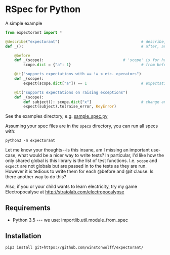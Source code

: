RSpec for Python
================

A simple example

```python
from expectorant import *

@describe("expectorant")                                    # describe, context, before,
def _():                                                    # after, and it, just like RSpec

    @before
    def _(scope):                                   # 'scope' is for holding values
        scope.dict = {"a": 1}                               # from before to it clauses.

    @it("supports expectations with == != < etc. operators")
    def _(scope):
        expect(scope.dict["a"]) == 1                        # expectations are similar to RSpec

    @it("supports expectations on raising exceptions")
    def _(scope):
        def subject(): scope.dict["x"]                      # change and raise_error matchers take functions
        expect(subject).to(raise_error, KeyError)
```
See the examples directory, e.g. [sample_spec.py](examples/sample_spec.py)

Assuming your spec files are in the `specs` directory, you can run all specs with:

```python3 -m expectorant```


Let me know your thoughts--is this insane, am I missing an important use-case,
what would be a nicer way to write tests?  In particular, I'd like how the only
shared global is this library is the list of test functions. I.e. `scope` and
`expect` are not globals but are passed in to the tests as they are run.
However it is tedious to write them for each @before and @it clause. Is there
another way to do this?

Also, if you or your child wants to learn electricity, try my game
Electropocalyse at http://stratolab.com/electropocalypse

Requirements
------------
* Python 3.5 --- we use: importlib.util.module_from_spec

Installation
------------

```
pip3 install git+https://github.com/winstonwolff/expectorant/
```

